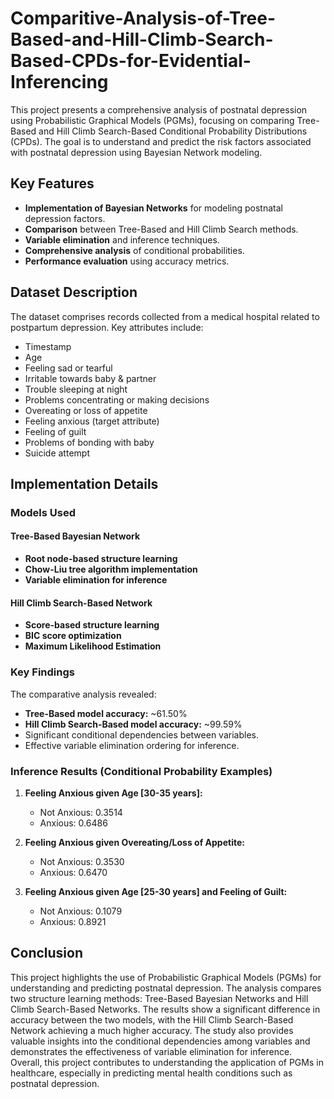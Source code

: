 # Comparitive-Analysis-of-Tree-Based-and-Hill-Climb-Search-Based-CPDs-for-Evidential-Inferencing

This project presents a comprehensive analysis of postnatal depression using Probabilistic Graphical Models (PGMs), focusing on comparing Tree-Based and Hill Climb Search-Based Conditional Probability Distributions (CPDs). The goal is to understand and predict the risk factors associated with postnatal depression using Bayesian Network modeling.

## Key Features
- **Implementation of Bayesian Networks** for modeling postnatal depression factors.
- **Comparison** between Tree-Based and Hill Climb Search methods.
- **Variable elimination** and inference techniques.
- **Comprehensive analysis** of conditional probabilities.
- **Performance evaluation** using accuracy metrics.

## Dataset Description
The dataset comprises records collected from a medical hospital related to postpartum depression. Key attributes include:

- Timestamp
- Age
- Feeling sad or tearful
- Irritable towards baby & partner
- Trouble sleeping at night
- Problems concentrating or making decisions
- Overeating or loss of appetite
- Feeling anxious (target attribute)
- Feeling of guilt
- Problems of bonding with baby
- Suicide attempt

## Implementation Details

### Models Used

#### Tree-Based Bayesian Network
- **Root node-based structure learning**
- **Chow-Liu tree algorithm implementation**
- **Variable elimination for inference**

#### Hill Climb Search-Based Network
- **Score-based structure learning**
- **BIC score optimization**
- **Maximum Likelihood Estimation**

### Key Findings
The comparative analysis revealed:
- **Tree-Based model accuracy:** ~61.50%
- **Hill Climb Search-Based model accuracy:** ~99.59%
- Significant conditional dependencies between variables.
- Effective variable elimination ordering for inference.

### Inference Results (Conditional Probability Examples)

1. **Feeling Anxious given Age [30-35 years]:**
   - Not Anxious: 0.3514
   - Anxious: 0.6486

2. **Feeling Anxious given Overeating/Loss of Appetite:**
   - Not Anxious: 0.3530
   - Anxious: 0.6470

3. **Feeling Anxious given Age [25-30 years] and Feeling of Guilt:**
   - Not Anxious: 0.1079
   - Anxious: 0.8921

## Conclusion
This project highlights the use of Probabilistic Graphical Models (PGMs) for understanding and predicting postnatal depression. The analysis compares two structure learning methods: Tree-Based Bayesian Networks and Hill Climb Search-Based Networks. The results show a significant difference in accuracy between the two models, with the Hill Climb Search-Based Network achieving a much higher accuracy. The study also provides valuable insights into the conditional dependencies among variables and demonstrates the effectiveness of variable elimination for inference. Overall, this project contributes to understanding the application of PGMs in healthcare, especially in predicting mental health conditions such as postnatal depression.
